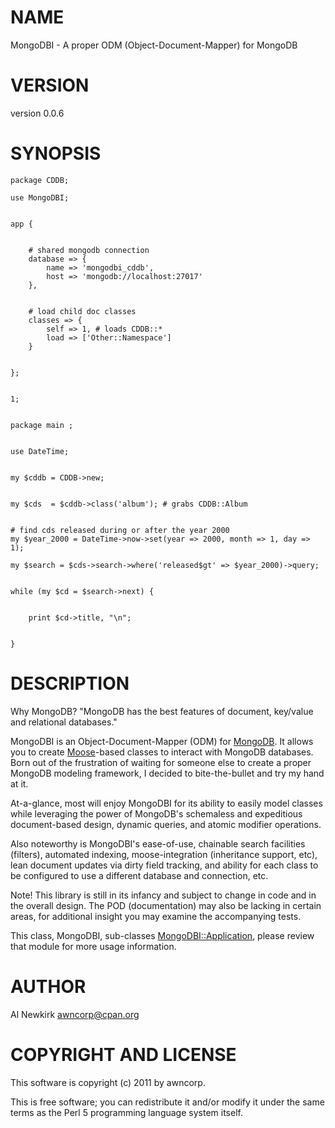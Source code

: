 # NAME

MongoDBI - A proper ODM (Object-Document-Mapper) for MongoDB 

# VERSION

version 0.0.6

# SYNOPSIS

    package CDDB;

    use MongoDBI;
    

    app {
    

        # shared mongodb connection
        database => {
            name => 'mongodbi_cddb',
            host => 'mongodb://localhost:27017'
        },
    

        # load child doc classes
        classes => {
            self => 1, # loads CDDB::*
            load => ['Other::Namespace']
        }
    

    };
    

    1;
    

    package main ;
    

    use DateTime;
    

    my $cddb = CDDB->new;
    

    my $cds  = $cddb->class('album'); # grabs CDDB::Album
    

    # find cds released during or after the year 2000
    my $year_2000 = DateTime->now->set(year => 2000, month => 1, day => 1);

    my $search = $cds->search->where('released$gt' => $year_2000)->query;
    

    while (my $cd = $search->next) {
        

        print $cd->title, "\n";
        

    }

# DESCRIPTION

Why MongoDB?
"MongoDB has the best features of document, key/value and relational
databases."

MongoDBI is an Object-Document-Mapper (ODM) for [MongoDB](http://search.cpan.org/perldoc?MongoDB). It allows you to
create [Moose](http://search.cpan.org/perldoc?Moose)-based classes to interact with MongoDB databases. Born out of
the frustration of waiting for someone else to create a proper MongoDB modeling
framework, I decided to bite-the-bullet and try my hand at it.

At-a-glance, most will enjoy MongoDBI for its ability to easily model classes
while leveraging the power of MongoDB's schemaless and expeditious document-based
design, dynamic queries, and atomic modifier operations.

Also noteworthy is MongoDBI's ease-of-use, chainable search facilities (filters),
automated indexing, moose-integration (inheritance support, etc), lean
document updates via dirty field tracking, and ability for each class to be
configured to use a different database and connection, etc.

Note! This library is still in its infancy and subject to change in code and
in the overall design. The POD (documentation) may also be lacking in certain
areas, for additional insight you may examine the accompanying tests.

This class, MongoDBI, sub-classes [MongoDBI::Application](http://search.cpan.org/perldoc?MongoDBI::Application), please review that
module for more usage information.

# AUTHOR

Al Newkirk <awncorp@cpan.org>

# COPYRIGHT AND LICENSE

This software is copyright (c) 2011 by awncorp.

This is free software; you can redistribute it and/or modify it under
the same terms as the Perl 5 programming language system itself.